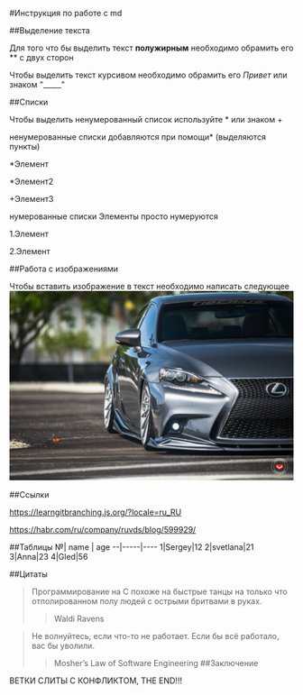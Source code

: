 #Инструкция по работе с md

##Выделение текста

Для того что бы выделить текст **полужирным** необходимо обрамить его ** с двух сторон  

Чтобы выделить текст курсивом необходимо обрамить его *Привет*
или знаком "_____"

##Списки

Чтобы выделить ненумерованный список используйте * или знаком +

ненумерованные списки добавляются при помощи* 
(выделяются пункты)

*Элемент

*Элемент2

+Элемент3

нумерованные списки Элементы просто нумеруются

1.Элемент

2.Элемент

##Работа с изображениями

Чтобы вставить изображение в текст необходимо написать следующее ![привет](Lexus_IS_VPS-305T_dd673b38-1047x698.jpg)

##Ссылки


https://learngitbranching.js.org/?locale=ru_RU

https://habr.com/ru/company/ruvds/blog/599929/

##Таблицы
№| name | age
--|-----|----
1|Sergey|12
2|svetlana|21
3|Anna|23
4|Gled|56

##Цитаты
 >Программирование на С похоже на быстрые танцы на только что отполированном полу людей с острыми бритвами в руках.
>>Waldi Ravens

>Не волнуйтесь, если что-то не работает. Если бы всё работало, вас бы уволили.
>>Mosher’s Law of Software Engineering
##Заключение

ВЕТКИ СЛИТЫ С КОНФЛИКТОМ, THE END!!!